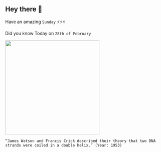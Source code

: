 ## Hey there 👋
Have an amazing `Sunday` ⚡⚡⚡

Did you know Today on `28th of February`
 
 [<img src="https://mariaalbatok.files.wordpress.com/2014/10/watson-crick-dna-model.jpg" width="300" />](https://www.bbc.co.uk/bitesize/articles/z4pd382#:~:text=Crick%20and%20Watson's%20feat%20was,All%20human%20cells%20contain%20DNA.) 
 ```
“James Watson and Francis Crick described their theory that two DNA strands were coiled in a double helix.” (Year: 1953)
```
